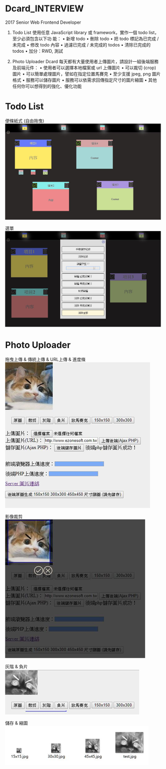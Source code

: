 # Dcard_INTERVIEW

2017 Senior Web Frontend Developer

1. Todo List
使用任意 JavaScript library 或 framework，實作一個 todo list，至少必須包含以下功
能：
• 新增 todo
• 刪除 todo
• 把 todo 標記為已完成 / 未完成
• 修改 todo 內容
• 過濾已完成 / 未完成的 todos
• 清除已完成的 todos
• 加分：RWD, 測試

2. Photo Uploader
Dcard 每天都有大量使用者上傳圖片，請設計一組後端服務及前端元件：
• 使用者可以選擇本地檔案或 url 上傳圖片
• 可以裁切 (crop) 圖片
• 可以簡單處理圖片，譬如在指定位置馬賽克
• 至少支援 jpeg, png 圖片格式
• 服務可以儲存圖片
• 服務可以依需求回傳指定尺寸的圖片縮圖
• 其他任何你可以想得到的強化、優化功能

# Todo List

便條紙式 (自由拖曳)
![image](https://raw.githubusercontent.com/yoyo82725/Dcard_INTERVIEW/master/Todo_List1.JPG)

選單
![image](https://raw.githubusercontent.com/yoyo82725/Dcard_INTERVIEW/master/Todo_List2.JPG)

# Photo Uploader

拖曳上傳 & 傳統上傳 & URL上傳 & 進度條 <br/>
![image](https://raw.githubusercontent.com/yoyo82725/Dcard_INTERVIEW/master/photo_uploader1.JPG)

影像裁剪 <br/>
![image](https://raw.githubusercontent.com/yoyo82725/Dcard_INTERVIEW/master/photo_uploader2.JPG)

灰階 & 負片 <br/>
![image](https://raw.githubusercontent.com/yoyo82725/Dcard_INTERVIEW/master/photo_uploader3.JPG)

儲存 & 縮圖 <br/>
![image](https://raw.githubusercontent.com/yoyo82725/Dcard_INTERVIEW/master/photo_uploader4.JPG)